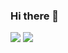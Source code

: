 ### Hi there 👋

![](https://github-readme-stats.vercel.app/api?username=CLERC-Tom&show_icons=true&theme=gotham)
![](https://github-readme-stats.vercel.app/api/top-langs/?username=CLERC-Tom&layout=compact)
